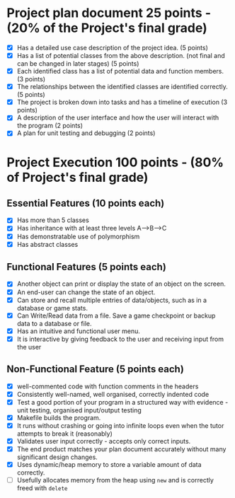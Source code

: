 # Project plan document 25 points - (20% of the Project's final grade)	

- [x] Has a detailed use case description of the project idea. (5 points)
- [x] Has a list of potential classes from the above description. (not final and can be changed in later stages) (5 points)
- [x] Each identified class has a list of potential data and function members. (3 points)
- [x] The relationships between the identified classes are identified correctly. (5 points)
- [x] The project is broken down into tasks and has a timeline of execution (3 points)
- [x] A description of the user interface and how the user will interact with the program (2 points)
- [x] A plan for unit testing and debugging (2 points)	

# Project Execution 100 points - (80% of Project's final grade)	

## Essential Features (10 points each)	

- [x] Has more than 5 classes
- [x] Has inheritance with at least three levels A-->B-->C
- [x] Has demonstratable use of polymorphism
- [x] Has abstract classes	

## Functional Features (5 points each)	

- [x] Another object can print or display the state of an object on the screen. 
- [x] An end-user can change the state of an object. 
- [x] Can store and recall multiple entries of data/objects, such as in a database or game stats.	
- [x] Can Write/Read data from a file. Save a game checkpoint or backup data to a database or file.	
- [x] Has an intuitive and functional user menu. 
- [x] It is interactive by giving feedback to the user and receiving input from the user	

## Non-Functional Feature (5 points each)

- [x] well-commented code with function comments in the headers
- [x] Consistently well-named, well organised, correctly indented code
- [x] Test a good portion of your program in a structured way with evidence - unit testing, organised input/output testing
- [x] Makefile builds the program.
- [x] It runs without crashing or going into infinite loops even when the tutor attempts to break it (reasonably)
- [x] Validates user input correctly - accepts only correct inputs.
- [x] The end product matches your plan document accurately without many significant design changes.
- [x] Uses dynamic/heap memory to store a variable amount of data correctly.
- [ ] Usefully allocates memory from the heap using `new` and is correctly freed with `delete`	
